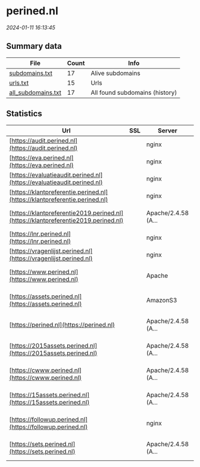 # perined.nl
*2024-01-11 16:13:45*
## Summary data
| File       | Count | Info |
|------------|-------|------|
|[subdomains.txt](/data/perined.nl/subdomains.txt)|17|Alive subdomains|
|[urls.txt](/data/perined.nl/urls.txt)|15|Urls|
|[all_subdomains.txt](/data/perined.nl/all_subdomains.txt)|17|All found subdomains (history)|
## Statistics
| Url | SSL | Server | Cookie | HSTS | CSP | XFO | XXP | RP | Tech |Title |
|------------|-------|------|------|------|------|------|------|------|------|------|
|[https://audit.perined.nl](https://audit.perined.nl)| |nginx|:warning: | | | |:white_check_mark: |:white_check_mark: |Microsoft ASP.NE...|Perinatale Audit...|
|[https://eva.perined.nl](https://eva.perined.nl)| |nginx|:warning: | | | |:white_check_mark: |:white_check_mark: |Microsoft ASP.NE...|Perinatale Audit...|
|[https://evaluatieaudit.perined.nl](https://evaluatieaudit.perined.nl)| |nginx|:warning: | | | |:white_check_mark: |:white_check_mark: |Microsoft ASP.NE...|Perinatale Audit...|
|[https://klantpreferentie.perined.nl](https://klantpreferentie.perined.nl)| |nginx| | | | | |:white_check_mark: |Nginx|Object moved|
|[https://klantpreferentie2019.perined.nl](https://klantpreferentie2019.perined.nl)| |Apache/2.4.58 (A...| | | | | |:white_check_mark: |Apache HTTP Serv...|301 Moved Perman...|
|[https://lnr.perined.nl](https://lnr.perined.nl)| |nginx|:warning: | | | |:white_check_mark: |:white_check_mark: |Microsoft ASP.NE...|LNR2|
|[https://vragenlijst.perined.nl](https://vragenlijst.perined.nl)| |nginx| | | | |:white_check_mark: |:white_check_mark: |Nginx||
|[https://www.perined.nl](https://www.perined.nl)| |Apache|:warning: |:white_check_mark: | |:white_check_mark: | |:white_check_mark: |Apache HTTP Serv...|Perined | Home|
|[https://assets.perined.nl](https://assets.perined.nl)| |AmazonS3| |:white_check_mark: | | | |:white_check_mark: |Amazon S3 Amazon...||
|[https://perined.nl](https://perined.nl)| |Apache/2.4.58 (A...|:warning: |:white_check_mark: | |:white_check_mark: | |:white_check_mark: |Apache HTTP Serv...|301 Moved Perman...|
|[https://2015assets.perined.nl](https://2015assets.perined.nl)| |Apache/2.4.58 (A...| | | | | |:white_check_mark: |Apache HTTP Serv...|301 Moved Perman...|
|[https://cwww.perined.nl](https://cwww.perined.nl)| |Apache/2.4.58 (A...| | | | | |:white_check_mark: |Apache HTTP Serv...|301 Moved Perman...|
|[https://15assets.perined.nl](https://15assets.perined.nl)| |Apache/2.4.58 (A...| | | | | |:white_check_mark: |Apache HTTP Serv...|301 Moved Perman...|
|[https://followup.perined.nl](https://followup.perined.nl)| |nginx|:warning: | | | |:white_check_mark: |:white_check_mark: |Microsoft ASP.NE...|LNR Follow-Up|
|[https://sets.perined.nl](https://sets.perined.nl)| |Apache/2.4.58 (A...| | | | | |:white_check_mark: |Apache HTTP Serv...|301 Moved Perman...|